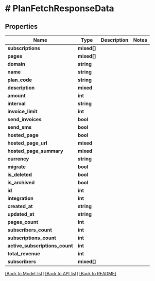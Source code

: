 # # PlanFetchResponseData

## Properties

Name | Type | Description | Notes
------------ | ------------- | ------------- | -------------
**subscriptions** | **mixed[]** |  |
**pages** | **mixed[]** |  |
**domain** | **string** |  |
**name** | **string** |  |
**plan_code** | **string** |  |
**description** | **mixed** |  |
**amount** | **int** |  |
**interval** | **string** |  |
**invoice_limit** | **int** |  |
**send_invoices** | **bool** |  |
**send_sms** | **bool** |  |
**hosted_page** | **bool** |  |
**hosted_page_url** | **mixed** |  |
**hosted_page_summary** | **mixed** |  |
**currency** | **string** |  |
**migrate** | **bool** |  |
**is_deleted** | **bool** |  |
**is_archived** | **bool** |  |
**id** | **int** |  |
**integration** | **int** |  |
**created_at** | **string** |  |
**updated_at** | **string** |  |
**pages_count** | **int** |  |
**subscribers_count** | **int** |  |
**subscriptions_count** | **int** |  |
**active_subscriptions_count** | **int** |  |
**total_revenue** | **int** |  |
**subscribers** | **mixed[]** |  |

[[Back to Model list]](../../README.md#models) [[Back to API list]](../../README.md#endpoints) [[Back to README]](../../README.md)
